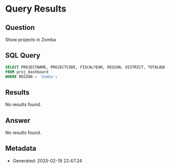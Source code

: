 # Query Results

## Question
Show projects in Zomba

## SQL Query
```sql
SELECT PROJECTNAME, PROJECTCODE, FISCALYEAR, REGION, DISTRICT, TOTALBUDGET, PROJECTSTATUS, PROJECTSECTOR 
FROM proj_dashboard 
WHERE REGION = 'Zomba';
```

## Results
No results found.

## Answer
No results found.

## Metadata
- Generated: 2025-02-19 22:47:24
